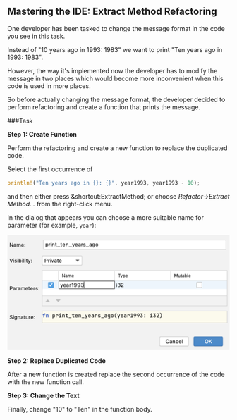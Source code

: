 ## Mastering the IDE: Extract Method Refactoring
 
One developer has been tasked to change the message format in the code you see in this task.

Instead of "10 years ago in 1993: 1983" we want to print "Ten years ago in 1993: 1983".

However, the way it's implemented now the developer has to modify the message in two places which would 
become more inconvenient when this code is used in more places.

So before actually changing the message format, the developer decided to perform refactoring and create a function that prints the message.

###Task

**Step 1: Create Function**

Perform the refactoring and create a new function to replace the duplicated code.

Select the first occurrence of 

```rust
println!("Ten years ago in {}: {}", year1993, year1993 - 10);
```

and then either press &shortcut:ExtractMethod; or choose *Refactor&rarr;Extract Method...* from the right-click menu.

In the dialog that appears you can choose a more suitable name for parameter (for example, `year`):

![Image: 2020-unique-launches.png](refactoring.png)

**Step 2: Replace Duplicated Code**

After a new function is created replace the second occurrence of the code with the new function call.

**Step 3: Change the Text**

Finally, change "10" to "Ten" in the function body.

